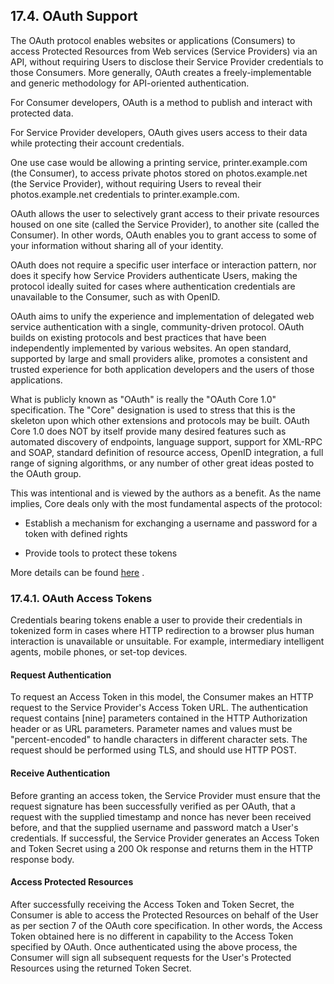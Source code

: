 <div>

<div>

<div>

<div>

## 17.4. OAuth Support

</div>

</div>

</div>

The OAuth protocol enables websites or applications (Consumers) to
access Protected Resources from Web services (Service Providers) via an
API, without requiring Users to disclose their Service Provider
credentials to those Consumers. More generally, OAuth creates a
freely-implementable and generic methodology for API-oriented
authentication.

For Consumer developers, OAuth is a method to publish and interact with
protected data.

For Service Provider developers, OAuth gives users access to their data
while protecting their account credentials.

One use case would be allowing a printing service, printer.example.com
(the Consumer), to access private photos stored on photos.example.net
(the Service Provider), without requiring Users to reveal their
photos.example.net credentials to printer.example.com.

OAuth allows the user to selectively grant access to their private
resources housed on one site (called the Service Provider), to another
site (called the Consumer). In other words, OAuth enables you to grant
access to some of your information without sharing all of your identity.

OAuth does not require a specific user interface or interaction pattern,
nor does it specify how Service Providers authenticate Users, making the
protocol ideally suited for cases where authentication credentials are
unavailable to the Consumer, such as with OpenID.

OAuth aims to unify the experience and implementation of delegated web
service authentication with a single, community-driven protocol. OAuth
builds on existing protocols and best practices that have been
independently implemented by various websites. An open standard,
supported by large and small providers alike, promotes a consistent and
trusted experience for both application developers and the users of
those applications.

What is publicly known as "OAuth" is really the "OAuth Core 1.0"
specification. The "Core" designation is used to stress that this is the
skeleton upon which other extensions and protocols may be built. OAuth
Core 1.0 does NOT by itself provide many desired features such as
automated discovery of endpoints, language support, support for XML-RPC
and SOAP, standard definition of resource access, OpenID integration, a
full range of signing algorithms, or any number of other great ideas
posted to the OAuth group.

This was intentional and is viewed by the authors as a benefit. As the
name implies, Core deals only with the most fundamental aspects of the
protocol:

<div>

- Establish a mechanism for exchanging a username and password for a
  token with defined rights

- Provide tools to protect these tokens

</div>

More details can be found
<a href="http://oauth.net/documentation/getting-started" class="ulink"
target="_top">here</a> .

<div>

<div>

<div>

<div>

### 17.4.1. OAuth Access Tokens

</div>

</div>

</div>

Credentials bearing tokens enable a user to provide their credentials in
tokenized form in cases where HTTP redirection to a browser plus human
interaction is unavailable or unsuitable. For example, intermediary
intelligent agents, mobile phones, or set-top devices.

<div>

<div>

<div>

<div>

#### Request Authentication

</div>

</div>

</div>

To request an Access Token in this model, the Consumer makes an HTTP
request to the Service Provider's Access Token URL. The authentication
request contains \[nine\] parameters contained in the HTTP Authorization
header or as URL parameters. Parameter names and values must be
"percent-encoded" to handle characters in different character sets. The
request should be performed using TLS, and should use HTTP POST.

</div>

<div>

<div>

<div>

<div>

#### Receive Authentication

</div>

</div>

</div>

Before granting an access token, the Service Provider must ensure that
the request signature has been successfully verified as per OAuth, that
a request with the supplied timestamp and nonce has never been received
before, and that the supplied username and password match a User's
credentials. If successful, the Service Provider generates an Access
Token and Token Secret using a 200 Ok response and returns them in the
HTTP response body.

</div>

<div>

<div>

<div>

<div>

#### Access Protected Resources

</div>

</div>

</div>

After successfully receiving the Access Token and Token Secret, the
Consumer is able to access the Protected Resources on behalf of the User
as per section 7 of the OAuth core specification. In other words, the
Access Token obtained here is no different in capability to the Access
Token specified by OAuth. Once authenticated using the above process,
the Consumer will sign all subsequent requests for the User's Protected
Resources using the returned Token Secret.

</div>

</div>

</div>
